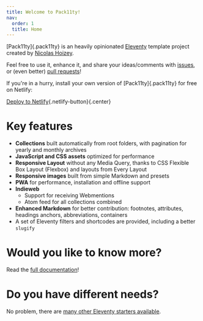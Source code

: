 ```yaml
---
title: Welcome to Pack11ty!
nav:
  order: 1
  title: Home
---
```


[Pack11ty]{.pack11ty} is an heavily opinionated [Eleventy](https://www.11ty.dev/) template project created by [Nicolas Hoizey](https://nicolas-hoizey.com/).

Feel free to use it, enhance it, and share your ideas/comments with [issues](https://github.com/nhoizey/pack11ty/issues/new/choose), or (even better) [pull requests](https://github.com/nhoizey/pack11ty/compare)!

If you're in a hurry, install your own version of [Pack11ty]{.pack11ty} for free on Netlify:

[Deploy to Netlify](https://app.netlify.com/start/deploy?repository=https://github.com/nhoizey/pack11ty&stack=cms){.netlify-button}{.center}

# Key features

- **Collections** built automatically from root folders, with pagination for yearly and monthly archives
- **JavaScript and CSS assets** optimized for performance
- **Responsive Layout** without any Media Query, thanks to CSS Flexible Box Layout (Flexbox) and layouts from Every Layout
- **Responsive images** built from simple Markdown and presets
- **PWA** for performance, installation and offline support
- **Indieweb**
  - Support for receiving Webmentions
  - Atom feed for all collections combined
- **Enhanced Markdown** for better contribution: footnotes, attributes, headings anchors, abbreviations, containers
- A set of Eleventy filters and shortcodes are provided, including a better `slugify`

# Would you like to know more?

Read the [full documentation](documentation/)!

# Do you have different needs?

No problem, there are [many other Eleventy starters available](https://www.11ty.dev/docs/starter/).

